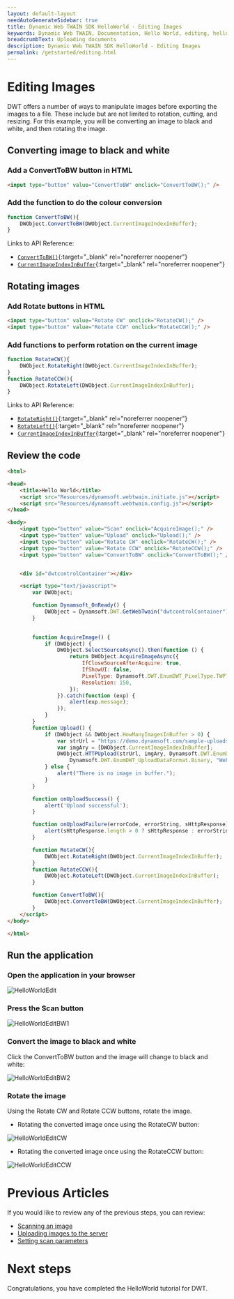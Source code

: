 ```yaml
---
layout: default-layout
needAutoGenerateSidebar: true
title: Dynamic Web TWAIN SDK HelloWorld - Editing Images
keywords: Dynamic Web TWAIN, Documentation, Hello World, editing, helloworld
breadcrumbText: Uploading documents
description: Dynamic Web TWAIN SDK HelloWorld - Editing Images
permalink: /getstarted/editing.html
---
```



# Editing Images
<!-- 
<div class='blockquote-note'></div>
> This article is part of our HelloWorld series. If you have not already reviewed HelloWorld, please start [here]({{site.getstarted}}helloworld.html). -->

DWT offers a number of ways to manipulate images before exporting the images to a file. These include but are not limited to rotation, cutting, and resizing. For this example, you will be converting an image to black and white, and then rotating the image.

<!-- For the quick guide on available APIs, please see [ImageEditing]({{site.indepth}}features/edit.html){:target="_blank" rel="noreferrer noopener"} -->

## Converting image to black and white

### Add a ConvertToBW button in HTML
```html
<input type="button" value="ConvertToBW" onclick="ConvertToBW();" />
```

### Add the function to do the colour conversion

```js
function ConvertToBW(){
    DWObject.ConvertToBW(DWObject.CurrentImageIndexInBuffer);
}
```

Links to API Reference:

- [`ConvertToBW()`]({{site.info}}api/WebTwain_Edit.html#convertToBW){:target="_blank" rel="noreferrer noopener"}
- [`CurrentImageIndexInBuffer`]({{site.info}}api/WebTwain_Buffer.html#currentimageindexinbuffer){:target="_blank" rel="noreferrer noopener"}

## Rotating images

### Add Rotate buttons in HTML

```html
<input type="button" value="Rotate CW" onclick="RotateCW();" />
<input type="button" value="Rotate CCW" onclick="RotateCCW();" />
```

### Add functions to perform rotation on the current image

```js
function RotateCW(){
    DWObject.RotateRight(DWObject.CurrentImageIndexInBuffer);
}
function RotateCCW(){
    DWObject.RotateLeft(DWObject.CurrentImageIndexInBuffer);
}
```

Links to API Reference:

- [`RotateRight()`]({{site.info}}api/WebTwain_Edit.html#rotateright){:target="_blank" rel="noreferrer noopener"}
- [`RotateLeft()`]({{site.info}}api/WebTwain_Edit.html#rotateleft){:target="_blank" rel="noreferrer noopener"}
- [`CurrentImageIndexInBuffer`]({{site.info}}api/WebTwain_Buffer.html#currentimageindexinbuffer){:target="_blank" rel="noreferrer noopener"}

## Review the code

```html
<html>

<head>
    <title>Hello World</title>
    <script src="Resources/dynamsoft.webtwain.initiate.js"></script>
    <script src="Resources/dynamsoft.webtwain.config.js"></script>
</head>

<body>
    <input type="button" value="Scan" onclick="AcquireImage();" />
    <input type="button" value="Upload" onclick="Upload();" />
    <input type="button" value="Rotate CW" onclick="RotateCW();" />
    <input type="button" value="Rotate CCW" onclick="RotateCCW();" />
    <input type="button" value="ConvertToBW" onclick="ConvertToBW();" />


    <div id="dwtcontrolContainer"></div>

    <script type="text/javascript">
        var DWObject;

        function Dynamsoft_OnReady() {
            DWObject = Dynamsoft.DWT.GetWebTwain("dwtcontrolContainer");
        }

        
        function AcquireImage() {
            if (DWObject) {
                DWObject.SelectSourceAsync().then(function () {
                    return DWObject.AcquireImageAsync({ 
                        IfCloseSourceAfterAcquire: true,
                        IfShowUI: false,
                        PixelType: Dynamsoft.DWT.EnumDWT_PixelType.TWPT_GRAY,
                        Resolution: 150,
                    });
                }).catch(function (exp) {
                    alert(exp.message);
                });
            }
        }
        function Upload() {
            if (DWObject && DWObject.HowManyImagesInBuffer > 0) {
                var strUrl = "https://demo.dynamsoft.com/sample-uploads/";
                var imgAry = [DWObject.CurrentImageIndexInBuffer];
                DWObject.HTTPUpload(strUrl, imgAry, Dynamsoft.DWT.EnumDWT_ImageType.IT_PNG,
                    Dynamsoft.DWT.EnumDWT_UploadDataFormat.Binary, "WebTWAINImage.png", onUploadSuccess, onUploadFailure);
            } else {
                alert("There is no image in buffer.");
            }
        }

        function onUploadSuccess() {
            alert('Upload successful');
        }

        function onUploadFailure(errorCode, errorString, sHttpResponse) {
            alert(sHttpResponse.length > 0 ? sHttpResponse : errorString);
        }

        function RotateCW(){
            DWObject.RotateRight(DWObject.CurrentImageIndexInBuffer);
        }
        function RotateCCW(){
            DWObject.RotateLeft(DWObject.CurrentImageIndexInBuffer);
        }

        function ConvertToBW(){
            DWObject.ConvertToBW(DWObject.CurrentImageIndexInBuffer);
        }
    </script>
</body>

</html>
```
<!-- 
Links to API Reference:

- [`SelectSourceAsync()`]({{site.info}}api/WebTwain_Acquire.html#selectsourceasync){:target="_blank" rel="noreferrer noopener"}
- [`AcquireImageAsync()`]({{site.info}}api/WebTwain_Acquire.html#acquireimageasync){:target="_blank" rel="noreferrer noopener"}
- [`IfShowUI`]({{site.info}}api/WebTwain_Acquire.html#ifshowui){:target="_blank" rel="noreferrer noopener"}
- [`IfCloseSourceAfterAcquire`]({{site.info}}api/Device.html#deviceobjectacquireimage){:target="_blank" rel="noreferrer noopener"}
- [`PixelType`]({{site.info}}api/WebTwain_Acquire.html#pixeltype){:target="_blank" rel="noreferrer noopener"}
- [`Resolution`]({{site.info}}api/WebTwain_Acquire.html#resolution){:target="_blank" rel="noreferrer noopener"}
- [`CloseSourceAsync()`]({{site.info}}api/WebTwain_Acquire.html#closesourceasync){:target="_blank" rel="noreferrer noopener"}
- [`ConvertToBW()`]({{site.info}}api/WebTwain_Edit.html#converttobw){:target="_blank" rel="noreferrer noopener"}
- [`RotateRight()`]({{site.info}}api/WebTwain_Edit.html#rotateright){:target="_blank" rel="noreferrer noopener"}
- [`RotateLeft()`]({{site.info}}api/WebTwain_Edit.html#rotateleft){:target="_blank" rel="noreferrer noopener"}
- [`CurrentImageIndexInBuffer`]({{site.info}}api/WebTwain_Buffer.html#currentimageindexinbuffer){:target="_blank" rel="noreferrer noopener"} -->

## Run the application

### Open the application in your browser

![HelloWorldEdit]({{site.assets}}imgs/HelloWorldEdit.png)

### Press the Scan button

![HelloWorldEditBW1]({{site.assets}}imgs/HelloWorldEditBW1.png)

### Convert the image to black and white

Click the ConvertToBW button and the image will change to black and white:

![HelloWorldEditBW2]({{site.assets}}imgs/HelloWorldEditBW2.png)

### Rotate the image

Using the Rotate CW and Rotate CCW buttons, rotate the image.

* Rotating the converted image once using the RotateCW button:

![HelloWorldEditCW]({{site.assets}}imgs/HelloWorldEditRotateCW.png)

* Rotating the converted image once using the RotateCCW button:

![HelloWorldEditCCW]({{site.assets}}imgs/HelloWorldEditRotateCCW.png)

# Previous Articles

If you would like to review any of the previous steps, you can review:
<!-- - [Initalizing the environment]({{site.getstarted}}initialize.html) -->
- [Scanning an image]({{site.getstarted}}scanning.html)
- [Uploading images to the server]({{site.getstarted}}uploading.html)
- [Setting scan parameters]({{site.getstarted}}scansettings.html)

# Next steps

Congratulations, you have completed the HelloWorld tutorial for DWT.

<!-- << Insert what goes next >> -->

<!-- 
- [Customising your scan settings]({{site.getstarted}}scansettings.html)
- [Review HelloWorld]({{site.getstarted}}helloworld.html)
- [Review Uploading Documents]({{site.getstarted}}uploading.html) -->
